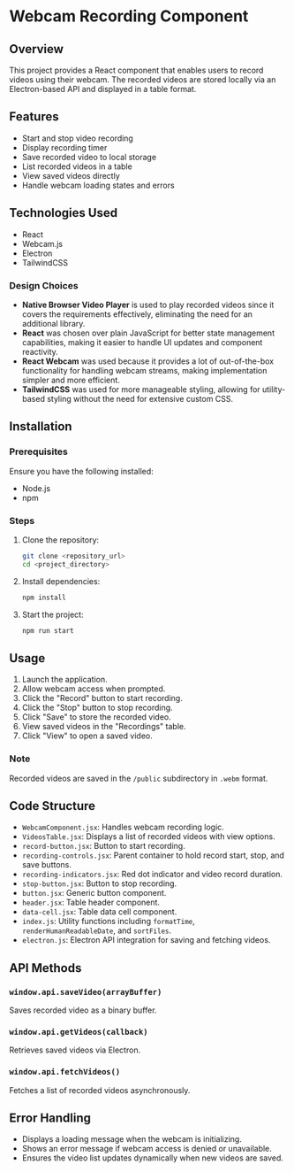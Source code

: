 # Webcam Recording Component

## Overview
This project provides a React component that enables users to record videos using their webcam. The recorded videos are stored locally via an Electron-based API and displayed in a table format.

## Features
- Start and stop video recording
- Display recording timer
- Save recorded video to local storage
- List recorded videos in a table
- View saved videos directly
- Handle webcam loading states and errors

## Technologies Used
- React
- Webcam.js
- Electron
- TailwindCSS

### Design Choices
- **Native Browser Video Player** is used to play recorded videos since it covers the requirements effectively, eliminating the need for an additional library.
- **React** was chosen over plain JavaScript for better state management capabilities, making it easier to handle UI updates and component reactivity.
- **React Webcam** was used because it provides a lot of out-of-the-box functionality for handling webcam streams, making implementation simpler and more efficient.
- **TailwindCSS** was used for more manageable styling, allowing for utility-based styling without the need for extensive custom CSS.

## Installation
### Prerequisites
Ensure you have the following installed:
- Node.js
- npm

### Steps
1. Clone the repository:
   ```sh
   git clone <repository_url>
   cd <project_directory>
   ```
2. Install dependencies:
   ```sh
   npm install
   ```
3. Start the project:
   ```sh
   npm run start
   ```

## Usage
1. Launch the application.
2. Allow webcam access when prompted.
3. Click the "Record" button to start recording.
4. Click the "Stop" button to stop recording.
5. Click "Save" to store the recorded video.
6. View saved videos in the "Recordings" table.
7. Click "View" to open a saved video.

### Note
Recorded videos are saved in the `/public` subdirectory in `.webm` format.

## Code Structure
- `WebcamComponent.jsx`: Handles webcam recording logic.
- `VideosTable.jsx`: Displays a list of recorded videos with view options.
- `record-button.jsx`: Button to start recording.
- `recording-controls.jsx`: Parent container to hold record start, stop, and save buttons.
- `recording-indicators.jsx`: Red dot indicator and video record duration.
- `stop-button.jsx`: Button to stop recording.
- `button.jsx`: Generic button component.
- `header.jsx`: Table header component.
- `data-cell.jsx`: Table data cell component.
- `index.js`: Utility functions including `formatTime`, `renderHumanReadableDate`, and `sortFiles`.
- `electron.js`: Electron API integration for saving and fetching videos.

## API Methods
### `window.api.saveVideo(arrayBuffer)`
Saves recorded video as a binary buffer.

### `window.api.getVideos(callback)`
Retrieves saved videos via Electron.

### `window.api.fetchVideos()`
Fetches a list of recorded videos asynchronously.

## Error Handling
- Displays a loading message when the webcam is initializing.
- Shows an error message if webcam access is denied or unavailable.
- Ensures the video list updates dynamically when new videos are saved.

